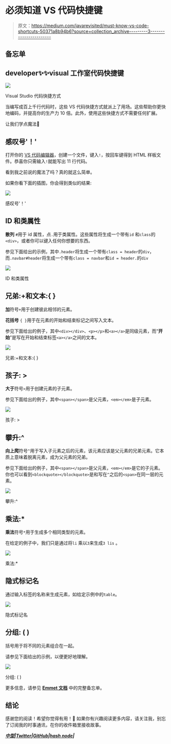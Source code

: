 # 必须知道 VS 代码快捷键

> 原文：<https://medium.com/javarevisited/must-know-vs-code-shortcuts-50371a8b94b6?source=collection_archive---------3----------------------->

## 备忘单

## developer✨✨visual 工作室代码快捷键

[![](img/68d70d1fcb5ae2889e3f043170b7caaf.png)](https://javarevisited.blogspot.com/2021/05/favorite-courses-to-learn-visual-studio-code-f.html)

Visual Studio 代码快捷方式

当编写成百上千行代码时，这些 VS 代码快捷方式就派上了用场。这些帮助你更快地编码，并提高你的生产力 10 倍。此外，使用这些快捷方式不需要任何扩展。

让我们学点魔法🧨

## 感叹号'！'

打开你的 [VS 代码编辑器](/javarevisited/8-best-vs-code-courses-for-beginners-to-learn-online-bd5c169f59b7)，创建一个文件，键入`!`，按回车键得到 HTML 样板文件。恭喜你只需输入`!`就能写出 11 行代码。

看到我之前说的魔法了吗？真的就这么简单。

如果你看下面的插图，你会得到类似的结果:

![](img/631f32aba7916d6f51a4b89f876fda3e.png)

感叹号'！'

## ID 和类属性

**散列** `#`用于 id 属性，点`.`用于类属性。这些属性将生成一个带有`id` 和`class`的`<div>`，或者你可以键入任何你想要的东西。

参见下面给出的示例，其中`.header`将生成一个带有`class = header`的`div`，而`.navbar#header`将生成一个带有`class = navbar`和`id = header.`的`div`

![](img/3b796fec84f938fe984a80f637e44cd0.png)

ID 和类属性

## 兄弟:+和文本:{ }

**加**符号`+`用于创建彼此相邻的元素。

**花括号** `{ }`用于在元素的开始和结束标记之间写入文本。

参见下面给出的例子，其中`<div></div>`、`<p></p>`和`<a></a>`是同级元素，而“**开始**”是写在开始和结束标签`<a></a>`之间的文本。

![](img/7150800bddc33c64109fbc33bc1d0ca8.png)

兄弟:+和文本:{ }

## 孩子: >

**大于**符号`>`用于创建元素的子元素。

参见下面给出的例子，其中`<span></span>`是父元素，`<em></em>`是子元素。

![](img/28d3c84a0c6af8c9fbc85afab435f0e1.png)

孩子: >

## 攀升:^

**向上爬**符号`^`用于写入子元素之后的元素，该元素应该是父元素的兄弟元素。它本质上意味着脱离元素，成为父元素的兄弟。

参见下面给出的例子，其中`<span></span>`是父元素，`<em></em>`是它的子元素。你也可以看到`<blockquote></blockquote>`是和写在`^`之后的`<span>`在同一层的元素。

![](img/96a7a91dd26ab1ee20653298782b73d3.png)

攀升:^

## 乘法:*

**乘法**符号`*`用于生成多个相同类型的元素。

在给定的例子中，我们只是通过将`li` 乘以`3`来生成`3 lis` 。

![](img/24b872defc6b8770af4e6a5c9233e56b.png)

乘法:*

## 隐式标记名

通过输入标签的名称来生成元素，如给定示例中的`table`。

![](img/8140b15f8241e32c91e16cf17aebcd50.png)

隐式标记名

## 分组: ( )

括号用于将不同的元素组合在一起。

请参见下面给出的示例，以便更好地理解。

![](img/5b2a588df3cf2ec1f6fb8f14744cee5a.png)

分组: ( )

更多信息，请参见 [**Emmet 文档**](https://docs.emmet.io/cheat-sheet/) 中的完整备忘单。

## 结论

感谢您的阅读！希望你觉得有用！💙
如果你有兴趣阅读更多内容，请关注我，别忘了订阅我的时事通讯，在你的收件箱里接收故事。

[***中型***](https://ishratumar.medium.com/)***|***[***Twitter***](https://twitter.com/ishratUmar18)***|***[***GitHub***](https://github.com/ishratUmar18/)***|***[***hash node***](https://hashnode.com/@ishratUmar18)***|***